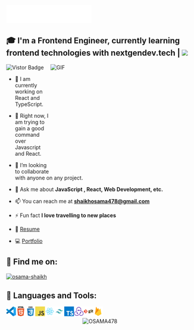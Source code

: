 <img src="header.svg"></img>


## 🎓 I'm a Frontend Engineer, currently learning frontend technologies with nextgendev.tech | ![](https://hit.yhype.me/github/profile?user_id=91013960)
<img align="right" alt="GIF" src="https://c.tenor.com/2uyENRmiUt0AAAAC/coding.gif" width="385" height="290" />
<a target="_blank"><img src="https://visitor-badge.glitch.me/badge?page_id=OSAMA478.OSAMA478" alt="Vistor Badge"></a>

- 🔭 I am currently working on React and TypeScript.

- 🚀 Right now, I am trying to gain a good command over Javascript and React.

- 👯 I’m looking to collaborate with anyone on any project.

- 💬 Ask me about **JavaScript , React, Web Development, etc.**

- 📫 You can reach me at **shaikhosama478@gmail.com**

- ⚡ Fun fact **I love travelling to new places**

- 📝 [Resume](https://)

- 💻 [Portfolio](https://osama-portfolio-78057.web.app/home)

## :email: Find me on:  
<p align="left">
<a href="https://www.linkedin.com/in/osama-shaikh-790b6a118/" target="blank"><img align="center" src="https://raw.githubusercontent.com/rahuldkjain/github-profile-readme-generator/master/src/images/icons/Social/linked-in-alt.svg" alt="osama-shaikh" height="30" width="40" /></a>

</p>

## 🧰 Languages and Tools:

<img align="left" alt="Visual Studio Code" width="26px" src="https://raw.githubusercontent.com/github/explore/80688e429a7d4ef2fca1e82350fe8e3517d3494d/topics/visual-studio-code/visual-studio-code.png" />
<img align="left" alt="HTML5" width="26px" src="https://raw.githubusercontent.com/github/explore/80688e429a7d4ef2fca1e82350fe8e3517d3494d/topics/html/html.png" />
<img align="left" alt="CSS3" width="26px" src="https://raw.githubusercontent.com/github/explore/80688e429a7d4ef2fca1e82350fe8e3517d3494d/topics/css/css.png" />
<img align="left" alt="JavaScript" width="26px" src="https://raw.githubusercontent.com/github/explore/80688e429a7d4ef2fca1e82350fe8e3517d3494d/topics/javascript/javascript.png" />
<img align="left" alt="React" width="26px" src="https://raw.githubusercontent.com/github/explore/80688e429a7d4ef2fca1e82350fe8e3517d3494d/topics/react/react.png" />
<img align="left" alt="Node.js" width="26px" src="https://raw.githubusercontent.com/github/explore/80688e429a7d4ef2fca1e82350fe8e3517d3494d/topics/tailwind/tailwind.png" />
<img align="left" alt="Node.js" width="26px" src="https://raw.githubusercontent.com/github/explore/80688e429a7d4ef2fca1e82350fe8e3517d3494d/topics/typescript/typescript.png" />
<img align="left" alt="Node.js" width="26px" src="https://raw.githubusercontent.com/github/explore/80688e429a7d4ef2fca1e82350fe8e3517d3494d/topics/redux/redux.png" />
<img align="left"  alt="git" width="26px" src="https://raw.githubusercontent.com/github/explore/78df643247d429f6cc873026c0622819ad797942/topics/git/git.png" />
<img align="left"  alt="firebase" width="26px" src="https://raw.githubusercontent.com/github/explore/78df643247d429f6cc873026c0622819ad797942/topics/firebase/firebase.png" />

<br>

<p align="center" >
<img  height="195" src="https://github-readme-stats.vercel.app/api/top-langs/?username=OSAMA478&theme=onedark" alt="OSAMA478" />
</p>
